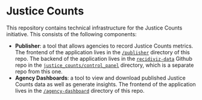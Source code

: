 # Justice Counts

This repository contains technical infrastructure for the Justice Counts initiative. This consists of the following components:

- **Publisher**: a tool that allows agencies to record Justice Counts metrics. The frontend of the application lives in the [`/publisher`](https://github.com/Recidiviz/justice-counts/tree/main/publisher) directory of this repo. The backend of the application lives in the [`recidiviz-data`](https://github.com/Recidiviz/recidiviz-data) Github repo in the [`justice_counts/control_panel`](https://github.com/Recidiviz/recidiviz-data/tree/main/recidiviz/justice_counts/control_panel) directory, which is a separate repo from this one.
- **Agency Dashboards**: a tool to view and download published Justice Counts data as well as generate insights. The frontend of the application lives in the [`/agency-dashboard`](https://github.com/Recidiviz/justice-counts/tree/main/agency-dashboard) directory of this repo.
